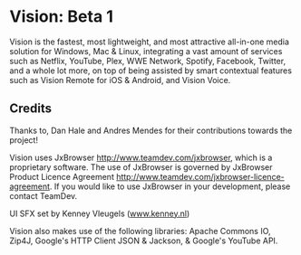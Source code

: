# Vision: Beta 1

Vision is the fastest, most lightweight, and most attractive all-in-one media solution for Windows, Mac & Linux, integrating a vast amount of services such as Netflix, YouTube, Plex, WWE Network, Spotify, Facebook, Twitter, and a whole lot more, on top of being assisted by smart contextual features such as Vision Remote for iOS & Android, and Vision Voice.

## Credits

Thanks to, Dan Hale and Andres Mendes for their contributions towards the project!

Vision uses JxBrowser http://www.teamdev.com/jxbrowser, which is a proprietary software. The use of JxBrowser is governed by JxBrowser Product Licence Agreement http://www.teamdev.com/jxbrowser-licence-agreement. If you would like to use JxBrowser in your development, please contact TeamDev.

UI SFX set by Kenney Vleugels (www.kenney.nl)

Vision also makes use of the following libraries: Apache Commons IO, Zip4J, Google's HTTP Client JSON & Jackson, & Google's YouTube API.

